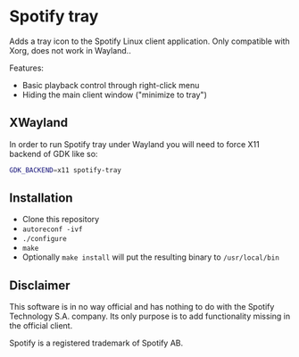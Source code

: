 Spotify tray
============

Adds a tray icon to the Spotify Linux client application. Only compatible with Xorg, does not work
in Wayland..

Features:
* Basic playback control through right-click menu
* Hiding the main client window ("minimize to tray")

XWayland
------------
In order to run Spotify tray under Wayland you will need to force X11 backend of GDK like so:
```sh
GDK_BACKEND=x11 spotify-tray
```

Installation
------------

* Clone this repository
* `autoreconf -ivf`
* `./configure`
* `make`
* Optionally `make install` will put the resulting binary to `/usr/local/bin`

Disclaimer
----------

This software is in no way official and has nothing to do with the Spotify Technology S.A. company.
Its only purpose is to add functionality missing in the official client.

Spotify is a registered trademark of Spotify AB.
